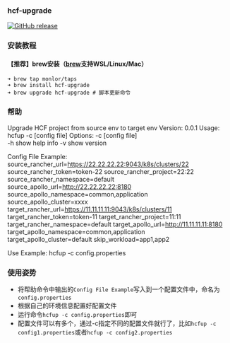 ### hcf-upgrade
[![GitHub release](https://img.shields.io/github/release/monlor/hcf-upgrade.svg)](https://github.com/monlor/hcf-upgrade/releases)

### 安装教程

#### 【推荐】brew安装（[brew](https://brew.sh/index_zh-cn)支持WSL/Linux/Mac）

```
➜ brew tap monlor/taps
➜ brew install hcf-upgrade
➜ brew upgrade hcf-upgrade # 脚本更新命令
```

### 帮助

Upgrade HCF project from source env to target env
Version: 0.0.1
Usage: hcfup -c [config file]
Options:
	-c [config file]		
	-h 			show help info
	-v 			show version

Config File Example:
	source_rancher_url=https://22.22.22.22:9043/k8s/clusters/22
	source_rancher_token=token-22
	source_rancher_project=22:22
	source_rancher_namespace=default
	source_apollo_url=http://22.22.22.22:8180
	source_apollo_namespace=common,application
	source_apollo_cluster=xxxx
	target_rancher_url=https://11.11.11.11:9043/k8s/clusters/11
	target_rancher_token=token-11
	target_rancher_project=11:11
	target_rancher_namespace=default
	target_apollo_url=http://11.11.11.11:8180
	target_apollo_namespace=common,application
	target_apollo_cluster=default
	skip_workload=app1,app2

Use Example:
	hcfup -c config.properties


### 使用姿势

* 将帮助命令中输出的`Config File Example`写入到一个配置文件中，命名为`config.properties`
* 根据自己的环境信息配置好配置文件
* 运行命令`hcfup -c config.properties`即可
* 配置文件可以有多个，通过-c指定不同的配置文件就行了，比如`hcfup -c config1.properties`或者`hcfup -c config2.properties`